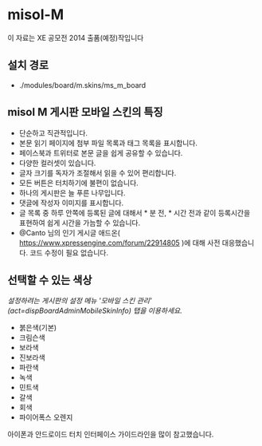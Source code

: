 misol-M
=======

이 자료는 XE 공모전 2014 출품(예정)작입니다

## 설치 경로
* ./modules/board/m.skins/ms_m_board 

## misol M 게시판 모바일 스킨의 특징
* 단순하고 직관적입니다.
* 본문 읽기 페이지에 첨부 파일 목록과 태그 목록을 표시합니다.
* 페이스북과 트위터로 본문 글을 쉽게 공유할 수 있습니다.
* 다양한 컬러셋이 있습니다.
* 글자 크기를 독자가 조절해서 읽을 수 있어 편리합니다.
* 모든 버튼은 터치하기에 불편이 없습니다.
* 하나의 게시판은 늘 푸른 나무입니다.
* 댓글에 작성자 이미지를 표시합니다.
* 글 목록 중 하루 안쪽에 등록된 글에 대해서 * 분 전, * 시간 전과 같이 등록시간을 표현하여 쉽게 시간을 가늠할 수 있습니다.
* @Canto 님의 인기 게시글 애드온( https://www.xpressengine.com/forum/22914805 )에 대해 사전 대응했습니다. 코드 수정이 필요 없습니다.

## 선택할 수 있는 색상
*설정하려는 게시판의 설정 메뉴 '모바일 스킨 관리' (act=dispBoardAdminMobileSkinInfo) 탭을 이용하세요.*
* 붉은색(기본)
* 크림슨색
* 보라색
* 진보라색
* 파란색
* 녹색
* 민트색
* 갈색
* 회색
* 파이어폭스 오렌지

아이폰과 안드로이드 터치 인터페이스 가이드라인을 많이 참고했습니다.